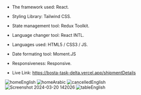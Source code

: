 - The framework used: React.
  
- Styling Library: Tailwind CSS.
  
- State management tool: Redux Toolkit.
  
- Language changer tool: React INTL.
  
- Languages used: HTML5 / CSS3 / JS.
  
- Date formating tool: Moment.JS
  
- Responsiveness: Responsive.
  
- Live Link: https://bosta-task-delta.vercel.app/shipmentDetails
 
![homeEnglish](https://github.com/mona9855/Bosta-Task/assets/89538929/113b01e4-ca8b-4023-af03-8c85723a61c9)
![homeArabic](https://github.com/mona9855/Bosta-Task/assets/89538929/b8d0f88a-1f46-442a-adb3-0bfab35ba5a5)
![cancelledEnglish](https://github.com/mona9855/Bosta-Task/assets/89538929/cd0bcbac-f180-4581-8903-1d9dc28bcd8a)
![Screenshot 2024-03-20 142026](https://github.com/mona9855/Bosta-Task/assets/89538929/ad041c9c-1c65-430a-a2f7-e9af71ab5600)
![tableEnglish](https://github.com/mona9855/Bosta-Task/assets/89538929/bb1d6f06-555b-4a46-a046-5c63db5e1ba2)




